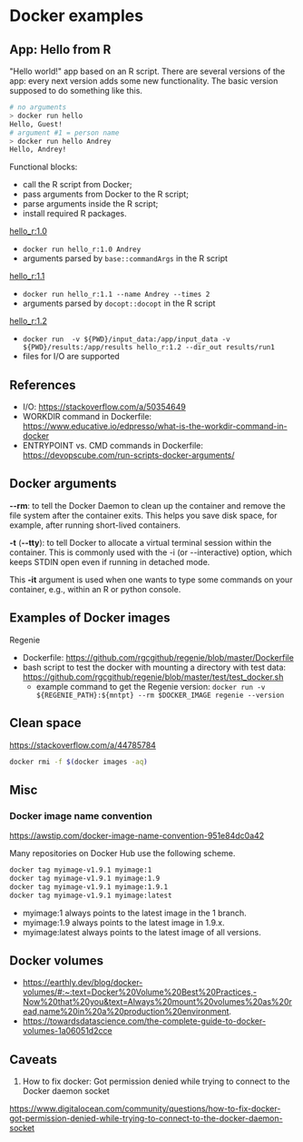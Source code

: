 # Docker examples

## App: Hello from R

"Hello world!" app based on an R script. 
There are several versions of the app: every next version adds some new functionality.
The basic version supposed to do something like this.

```bash
# no arguments 
> docker run hello
Hello, Guest!
# argument #1 = person name
> docker run hello Andrey
Hello, Andrey!
```

Functional blocks:

- call the R script from Docker;
- pass arguments from Docker to the R script;
- parse arguments inside the R script;
- install required R packages.

[hello_r:1.0](hello-r/01-hello-r-v1.0/) 

- `docker run hello_r:1.0 Andrey` 
- arguments parsed by `base::commandArgs` in the R script

[hello_r:1.1](hello-r/02-hello-r-v1.1/) 

- `docker run hello_r:1.1 --name Andrey --times 2` 
- arguments parsed by `docopt::docopt` in the R script

[hello_r:1.2](hello-r/03-hello-r-v1.2/) 

- `docker run  -v ${PWD}/input_data:/app/input_data -v ${PWD}/results:/app/results hello_r:1.2 --dir_out results/run1`
- files for I/O are supported


## References

- I/O: https://stackoverflow.com/a/50354649
- WORKDIR command in Dockerfile: https://www.educative.io/edpresso/what-is-the-workdir-command-in-docker
- ENTRYPOINT vs. CMD commands in Dockerfile: https://devopscube.com/run-scripts-docker-arguments/


## Docker arguments

**--rm**: to tell the Docker Daemon to clean up the container and remove the file system after the container exits. 
This helps you save disk space, for example, after running short-lived containers.


**-t** (**--tty**): to tell Docker to allocate a virtual terminal session within the container. 
This is commonly used with the -i (or --interactive) option, which keeps STDIN open even if running in detached mode.

This **-it** argument is used when one wants to type some commands on your container, e.g., within an R or python console.

## Examples of Docker images

Regenie

- Dockerfile: https://github.com/rgcgithub/regenie/blob/master/Dockerfile
- bash script to test the docker with mounting a directory with test data: https://github.com/rgcgithub/regenie/blob/master/test/test_docker.sh
  - example command to get the Regenie version: `docker run -v ${REGENIE_PATH}:${mntpt} --rm $DOCKER_IMAGE regenie --version` 


## Clean space

https://stackoverflow.com/a/44785784

```bash
docker rmi -f $(docker images -aq)
```

## Misc

### Docker image name convention

https://awstip.com/docker-image-name-convention-951e84dc0a42

Many repositories on Docker Hub use the following scheme.

```bash
docker tag myimage-v1.9.1 myimage:1
docker tag myimage-v1.9.1 myimage:1.9
docker tag myimage-v1.9.1 myimage:1.9.1
docker tag myimage-v1.9.1 myimage:latest
```

- myimage:1 always points to the latest image in the 1 branch.
- myimage:1.9 always points to the latest image in 1.9.x.
- myimage:latest always points to the latest image of all versions.

## Docker volumes

- https://earthly.dev/blog/docker-volumes/#:~:text=Docker%20Volume%20Best%20Practices,-Now%20that%20you&text=Always%20mount%20volumes%20as%20read,name%20in%20a%20production%20environment.
- https://towardsdatascience.com/the-complete-guide-to-docker-volumes-1a06051d2cce

## Caveats

1. How to fix docker: Got permission denied while trying to connect to the Docker daemon socket

https://www.digitalocean.com/community/questions/how-to-fix-docker-got-permission-denied-while-trying-to-connect-to-the-docker-daemon-socket
